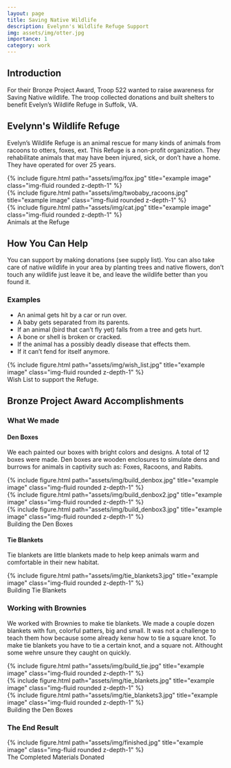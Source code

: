 ```yaml
---
layout: page
title: Saving Native Wildlife
description: Evelynn's Wildlife Refuge Support
img: assets/img/otter.jpg
importance: 1
category: work
---
```


## Introduction 

For their Bronze Project Award, Troop 522 wanted to raise awareness for Saving Native wildlife. The troop collected donations and built shelters to benefit Evelyn’s Wildlife Refuge in Suffolk, VA. 

## Evelynn's Wildlife Refuge

Evelyn’s Wildlife Refuge is an animal rescue for many kinds of animals from racoons to otters, foxes, ext. This Refuge is a non-profit organization. They rehabilitate animals that may have been injured, sick, or don’t have a home. They have operated for over 25 years.

<div class="row">
    <div class="col-sm mt-3 mt-md-0">
        {% include figure.html path="assets/img/fox.jpg" title="example image" class="img-fluid rounded z-depth-1" %}
    </div>
    <div class="col-sm mt-3 mt-md-0">
        {% include figure.html path="assets/img/twobaby_racoons.jpg" title="example image" class="img-fluid rounded z-depth-1" %}
    </div>
    <div class="col-sm mt-3 mt-md-0">
        {% include figure.html path="assets/img/cat.jpg" title="example image" class="img-fluid rounded z-depth-1" %}
    </div>
</div>
<div class="caption">
    Animals at the Refuge
</div>

## How You Can Help 

You can support by making donations (see supply list). You can also take care of native wildlife in your area by planting trees and native flowers, don’t touch any wildlife just leave it be, and leave the wildlife better than  you found it.

### Examples

* An animal gets hit by a car or run over.
* A baby gets separated from its parents.
* If an animal (bird that can’t fly yet) falls from a tree and gets hurt.
* A bone or shell is broken or cracked.
* If the animal has a possibly deadly disease that effects them.
* If it can’t fend for itself anymore.

<div class="row">
    <div class="col-sm mt-3 mt-md-0">
        {% include figure.html path="assets/img/wish_list.jpg" title="example image" class="img-fluid rounded z-depth-1" %}
    </div>
</div>
<div class="caption">
    Wish List to support the Refuge.
</div>


## Bronze Project Award Accomplishments

### What We made

#### Den Boxes
We each painted our boxes with bright colors and designs. A total of 12 boxes were made.  Den boxes are wooden enclosures to simulate dens and burrows for animals in captivity such as: Foxes, Racoons, and Rabits.

<div class="row">
    <div class="col-sm mt-3 mt-md-0">
        {% include figure.html path="assets/img/build_denbox.jpg" title="example image" class="img-fluid rounded z-depth-1" %}
    </div>
    <div class="col-sm mt-3 mt-md-0">
        {% include figure.html path="assets/img/build_denbox2.jpg" title="example image" class="img-fluid rounded z-depth-1" %}
    </div>
    <div class="col-sm mt-3 mt-md-0">
        {% include figure.html path="assets/img/build_denbox3.jpg" title="example image" class="img-fluid rounded z-depth-1" %}
    </div>
</div>
<div class="caption">
    Building the Den Boxes
</div>



#### Tie Blankets

Tie blankets are little blankets made to help keep animals warm and comfortable in their new habitat.

<div class="row">
    <div class="col-sm mt-3 mt-md-0">
        {% include figure.html path="assets/img/tie_blankets3.jpg" title="example image" class="img-fluid rounded z-depth-1" %}
    </div>
</div>
<div class="caption">
    Building Tie Blankets
</div>


### Working with Brownies

We worked with Brownies to make tie blankets.  We made a couple dozen blankets with fun, colorful patters, big and small. It was not a challenge to teach them how because some already kenw how to tie a square knot.  To make tie blankets you have to tie a certain knot, and a square not.  Althought some wehre unsure they caught on quickly.

<div class="row">
    <div class="col-sm mt-3 mt-md-0">
        {% include figure.html path="assets/img/build_tie.jpg" title="example image" class="img-fluid rounded z-depth-1" %}
    </div>
    <div class="col-sm mt-3 mt-md-0">
        {% include figure.html path="assets/img/tie_blankets.jpg" title="example image" class="img-fluid rounded z-depth-1" %}
    </div>
    <div class="col-sm mt-3 mt-md-0">
        {% include figure.html path="assets/img/tie_blankets3.jpg" title="example image" class="img-fluid rounded z-depth-1" %}
    </div>
</div>
<div class="caption">
    Building the Den Boxes
</div>

### The End Result

<div class="row">
    <div class="col-sm mt-3 mt-md-0">
        {% include figure.html path="assets/img/finished.jpg" title="example image" class="img-fluid rounded z-depth-1" %}
    </div>
</div>
<div class="caption">
    The Completed Materials Donated
</div>